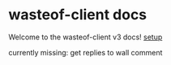 # wasteof-client docs
Welcome to the wasteof-client v3 docs!
[setup](https://oren-lindsey.github.io/wasteof-client-docs/setup)

currently missing: get replies to wall comment